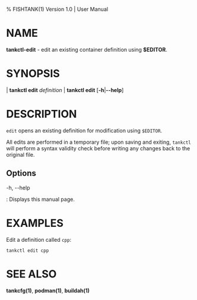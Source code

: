 % FISHTANK(1) Version 1.0 | User Manual

NAME
====
**tankctl-edit** - edit an existing container definition using **$EDITOR**.

SYNOPSIS
========

| **tankctl edit** *definition*
| **tankctl edit** \[**-h**|**--help**\]

DESCRIPTION
===========

`edit` opens an existing definition for modification using `$EDITOR`.

All edits are performed in a temporary file; upon saving and exiting, `tankctl` will perform a syntax validity check before writing any changes back to the original file.

Options
-------

-h, --help

:  Displays this manual page.

EXAMPLES
========

Edit a definition called `cpp`:

```
tankctl edit cpp
```

SEE ALSO
========

**tankcfg(1)**, **podman(1)**, **buildah(1)**